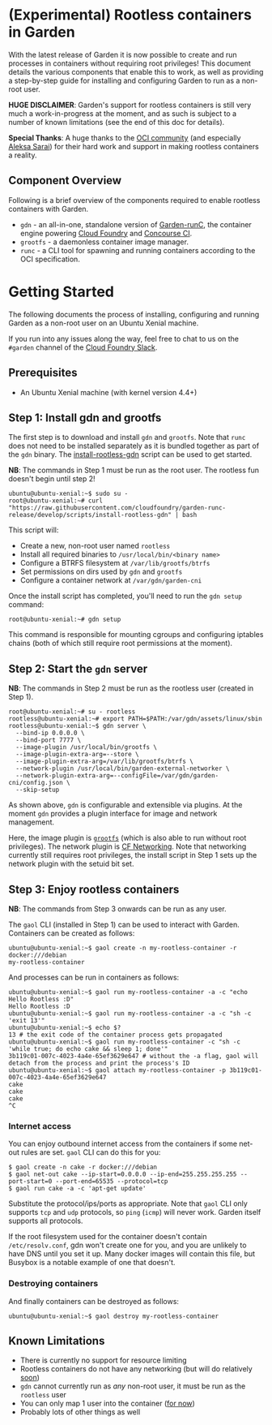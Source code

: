 # (Experimental) Rootless containers in Garden

With the latest release of Garden it is now possible to create and run processes
in containers without requiring root privileges! This document details the various
components that enable this to work, as well as providing a step-by-step guide for installing
and configuring Garden to run as a non-root user.

**HUGE DISCLAIMER**: Garden's support for rootless containers is still very much 
a work-in-progress at the moment, and as such is subject to a number of known
limitations (see the end of this doc for details).

**Special Thanks**: A huge thanks to the [OCI community](https://www.opencontainers.org/) (and
especially [Aleksa Sarai](https://github.com/cyphar)) for their hard work and support
in making rootless containers a reality.

## Component Overview

Following is a brief overview of the components required to enable rootless containers
with Garden.

* `gdn` - an all-in-one, standalone version of [Garden-runC](https://github.com/cloudfoundry/garden-runc-release),
the container engine powering [Cloud Foundry](https://www.cloudfoundry.org/) and [Concourse CI](http://concourse.ci/).
* `grootfs` - a daemonless container image manager.
* `runc` - a CLI tool for spawning and running containers according to the OCI specification.

# Getting Started

The following documents the process of installing, configuring and running Garden
as a non-root user on an Ubuntu Xenial machine.

If you run into any issues along the way, feel free to chat to us on the
`#garden` channel of the [Cloud Foundry Slack](http://slack.cloudfoundry.org/).

## Prerequisites

* An Ubuntu Xenial machine (with kernel version 4.4+)

## Step 1: Install gdn and grootfs

The first step is to download and install `gdn` and `grootfs`. Note that `runc`
does not need to be installed separately as it is bundled together as part of the
`gdn` binary. The [install-rootless-gdn](../scripts/install-rootless-gdn) script
can be used to get started.

**NB**: The commands in Step 1 must be run as the root user. The rootless fun doesn't begin until step 2!

```
ubuntu@ubuntu-xenial:~$ sudo su -
root@ubuntu-xenial:~# curl "https://raw.githubusercontent.com/cloudfoundry/garden-runc-release/develop/scripts/install-rootless-gdn" | bash
```

This script will:

* Create a new, non-root user named `rootless`
* Install all required binaries to `/usr/local/bin/<binary name>`
* Configure a BTRFS filesystem at `/var/lib/grootfs/btrfs`
* Set permissions on dirs used by `gdn` and `grootfs`
* Configure a container network at `/var/gdn/garden-cni`

Once the install script has completed, you'll need to run the `gdn setup` command:

```
root@ubuntu-xenial:~# gdn setup
```

This command is responsible for mounting cgroups and configuring iptables chains
(both of which still require root permissions at the moment).

## Step 2: Start the `gdn` server

**NB**: The commands in Step 2 must be run as the rootless user (created in Step 1).

```
root@ubuntu-xenial:~# su - rootless
rootless@ubuntu-xenial:~# export PATH=$PATH:/var/gdn/assets/linux/sbin
rootless@ubuntu-xenial:~$ gdn server \
  --bind-ip 0.0.0.0 \
  --bind-port 7777 \
  --image-plugin /usr/local/bin/grootfs \
  --image-plugin-extra-arg=--store \
  --image-plugin-extra-arg=/var/lib/grootfs/btrfs \
  --network-plugin /usr/local/bin/garden-external-networker \
  --network-plugin-extra-arg=--configFile=/var/gdn/garden-cni/config.json \
  --skip-setup
```

As shown above, `gdn` is configurable and extensible via plugins. At the moment `gdn` provides
a plugin interface for image and network management.

Here, the image plugin is [`grootfs`](https://github.com/cloudfoundry/grootfs-release) (which is also able to run without root privileges). 
The network plugin is [CF Networking](https://github.com/cloudfoundry-incubator/cf-networking-release). Note that networking currently still requires root privileges, the install script in Step 1 sets up the network plugin with the setuid bit set.

## Step 3: Enjoy rootless containers

**NB**: The commands from Step 3 onwards can be run as any user.

The `gaol` CLI (installed in Step 1) can be used to interact with Garden.
Containers can be created as follows:

```
ubuntu@ubuntu-xenial:~$ gaol create -n my-rootless-container -r docker:///debian
my-rootless-container
```

And processes can be run in containers as follows:

```
ubuntu@ubuntu-xenial:~$ gaol run my-rootless-container -a -c "echo Hello Rootless :D"
Hello Rootless :D
ubuntu@ubuntu-xenial:~$ gaol run my-rootless-container -a -c "sh -c 'exit 13'"
ubuntu@ubuntu-xenial:~$ echo $?
13 # the exit code of the container process gets propagated
ubuntu@ubuntu-xenial:~$ gaol run my-rootless-container -c "sh -c 'while true; do echo cake && sleep 1; done'"
3b119c01-007c-4023-4a4e-65ef3629e647 # without the -a flag, gaol will detach from the process and print the process's ID
ubuntu@ubuntu-xenial:~$ gaol attach my-rootless-container -p 3b119c01-007c-4023-4a4e-65ef3629e647
cake
cake
cake
^C
```

### Internet access

You can enjoy outbound internet access from the containers if some net-out rules are set. `gaol` CLI can do this for you:

```
$ gaol create -n cake -r docker:///debian
$ gaol net-out cake --ip-start=0.0.0.0 --ip-end=255.255.255.255 --port-start=0 --port-end=65535 --protocol=tcp
$ gaol run cake -a -c 'apt-get update'
```

Substitute the protocol/ips/ports as appropriate. Note that `gaol` CLI only supports `tcp` and `udp` protocols, so `ping` (`icmp`) will
never work. Garden itself supports all protocols.

If the root filesystem used for the container doesn't contain `/etc/resolv.conf`, gdn won't create one for you, and you are unlikely
to have DNS until you set it up. Many docker images will contain this file, but Busybox is a notable example of one that doesn't.

### Destroying containers

And finally containers can be destroyed as follows:

```
ubuntu@ubuntu-xenial:~$ gaol destroy my-rootless-container
```

## Known Limitations

* There is currently no support for resource limiting
* Rootless containers do not have any networking (but will do relatively [soon](https://www.pivotaltracker.com/story/show/141110133))
* `gdn` cannot currently run as _any_ non-root user, it must be run as the `rootless` user
* You can only map 1 user into the container ([for now](https://www.pivotaltracker.com/story/show/130628237))
* Probably lots of other things as well
